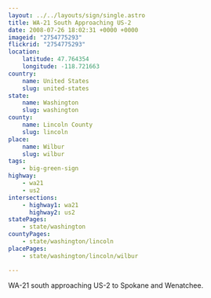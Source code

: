 ```yaml
---
layout: ../../layouts/sign/single.astro
title: WA-21 South Approaching US-2
date: 2008-07-26 18:02:31 +0000 +0000
imageid: "2754775293"
flickrid: "2754775293"
location:
    latitude: 47.764354
    longitude: -118.721663
country:
    name: United States
    slug: united-states
state:
    name: Washington
    slug: washington
county:
    name: Lincoln County
    slug: lincoln
place:
    name: Wilbur
    slug: wilbur
tags:
    - big-green-sign
highway:
    - wa21
    - us2
intersections:
    - highway1: wa21
      highway2: us2
statePages:
    - state/washington
countyPages:
    - state/washington/lincoln
placePages:
    - state/washington/lincoln/wilbur

---
```

WA-21 south approaching US-2 to Spokane and Wenatchee.